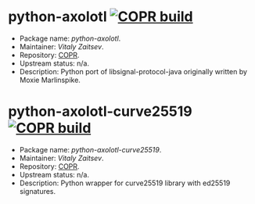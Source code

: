 python-axolotl [![COPR build](https://copr.fedorainfracloud.org/coprs/xvitaly/pyextra/package/python-axolotl/status_image/last_build.png)](https://copr.fedorainfracloud.org/coprs/xvitaly/pyextra/package/python-axolotl/)
================

 * Package name:		*python-axolotl*.
 * Maintainer:			*Vitaly Zaitsev*.
 * Repository:			[COPR](https://copr.fedorainfracloud.org/coprs/xvitaly/pyextra/).
 * Upstream status:		n/a.
 * Description:			Python port of libsignal-protocol-java originally written by Moxie Marlinspike.

python-axolotl-curve25519  [![COPR build](https://copr.fedorainfracloud.org/coprs/xvitaly/pyextra/package/python-axolotl-curve25519/status_image/last_build.png)](https://copr.fedorainfracloud.org/coprs/xvitaly/pyextra/package/python-axolotl-curve25519/)
================

 * Package name:		*python-axolotl-curve25519*.
 * Maintainer:			*Vitaly Zaitsev*.
 * Repository:			[COPR](https://copr.fedorainfracloud.org/coprs/xvitaly/pyextra/).
 * Upstream status:		n/a.
 * Description:			Python wrapper for curve25519 library with ed25519 signatures.

